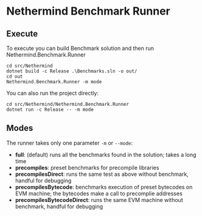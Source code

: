 # Nethermind Benchmark Runner

## Execute

To execute you can build Benchmark solution and then run Nethermind.Benchmark.Runner

```
cd src/Nethermind
dotnet build -c Release .\Benchmarks.sln -o out/
cd out
Nethermind.Benchmark.Runner -m mode
```

You can also run the project directly:

```
cd src/Nethermind/Nethermind.Benchmark.Runner
dotnet run -c Release -- -m mode
```


## Modes
The runner takes only one parameter `-m` or `--mode`:
- **full**: (default) runs all the benchmarks found in the solution; takes a long time
- **precompiles**: preset benchmarks for precompile libraries
- **precompilesDirect**: runs the same test as above without benchmark, handful for debugging
- **precompilesBytecode**: benchmarks execution of preset bytecodes on EVM machine; the bytecodes make a call to precomplie addresses
- **precompilesBytecodeDirect**: runs the same EVM machine without benchmark, handful for debugging